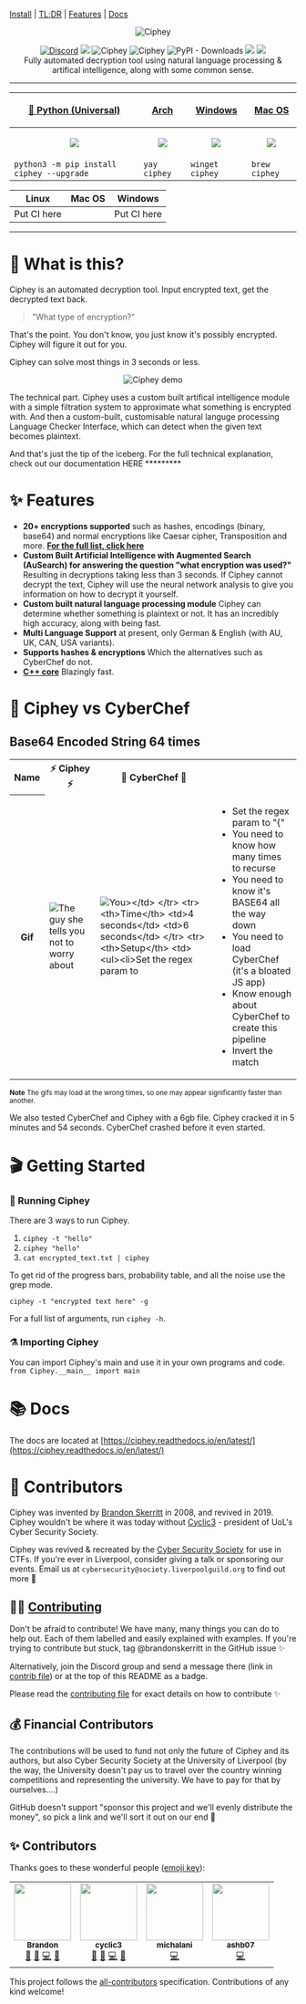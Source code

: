 [Install](https://github.com/Ciphey/Ciphey#Installation) | [TL;DR](https://github.com/Ciphey/Ciphey#what-is-this) | [Features](https://github.com/Ciphey/Ciphey#features) | [Docs](https://ciphey.readthedocs.io/en/latest/)
<p align="center">
  <img src="Pictures_for_README/binoculars.png" alt="Ciphey">
</p>


<p align="center">
<a href="https://discord.gg/wM3scnc"><img alt="Discord" src="https://img.shields.io/discord/728245678895136898"></a>
<a href="https://pypi.org/project/ciphey/"><img src="https://img.shields.io/pypi/v/ciphey.svg"></a>
  <img src="https://img.shields.io/badge/License-MIT-yellow.svg" alt="Ciphey">
  <img src="https://github.com/brandonskerritt/Ciphey/workflows/Python%20application/badge.svg?branch=master" alt="Ciphey">
  <img alt="PyPI - Downloads" src="https://img.shields.io/pypi/dm/ciphey">
<img src="https://codecov.io/gh/ciphey/ciphey/branch/master/graph/badge.svg">
<a href="https://ciphey.readthedocs.io/"><img src="https://readthedocs.org/projects/ciphey/badge/"></a>
<br>
Fully automated decryption tool using natural language processing & artifical intelligence, along with some common sense.
</p>
<hr>

| <p align="center"><a href="https://pypi.org/project/ciphey">🐍 Python (Universal) </a></p> | <p align="center"><a href="https://pypi.org/project/ciphey"> Arch </a></p> | <p align="center"><a href="https://pypi.org/project/ciphey"> Windows </a></p> | <p align="center"><a href="https://pypi.org/project/ciphey"> Mac OS </a></p> |
| ----------------------------------------------------------------------------------------- | -------------------------------------------------------------------------- | ----------------------------------------------------------------------------- | ---------------------------------------------------------------------------- |
| <p align="center"><img src="Pictures_for_README/python.png" /></p>                        | <p align="center"><img src="Pictures_for_README/arch.png" /></p>           | <p align="center"><img src="Pictures_for_README/windows.png" /></p>           | <p align="center"><img src="Pictures_for_README/apple.png" /></p>            |
| `python3 -m pip install ciphey --upgrade`                                                 | `yay ciphey`                                                               | `winget ciphey`                                                               | `brew ciphey`                                                                |

| Linux       | Mac OS | Windows     |
| ----------- | ------ | ----------- |
| Put CI here |        | Put CI here | Put CI here |
<hr>

# 🤔 What is this?
Ciphey is an automated decryption tool. Input encrypted text, get the decrypted text back.
> "What type of encryption?"

That's the point. You don't know, you just know it's possibly encrypted. Ciphey will figure it out for you.

Ciphey can solve most things in 3 seconds or less.

<p align="center" href="https://asciinema.org/a/336257">
  <img src="Pictures_for_README/index.gif" alt="Ciphey demo">
</p>

The technical part. Ciphey uses a custom built artifical intelligence module with a simple filtration system to approximate what something is encrypted with. And then a custom-built, customisable natural languge processing Language Checker Interface, which can detect when the given text becomes plaintext.

And that's just the tip of the iceberg. For the full technical explanation, check out our documentation HERE *********

# ✨ Features

- **20+ encryptions supported** such as hashes, encodings (binary, base64) and normal encryptions like Caesar cipher, Transposition and more. **[For the full list, click here](https://ciphey.readthedocs.io/en/latest/ciphers.html)**
- **Custom Built Artificial Intelligence with Augmented Search (AuSearch) for answering the question "what encryption was used?"** Resulting in decryptions taking less than 3 seconds. If Ciphey cannot decrypt the text, Ciphey will use the neural network analysis to give you information on how to decrypt it yourself.
- **Custom built natural language processing module** Ciphey can determine whether something is plaintext or not. It has an incredibly high accuracy, along with being fast.
- **Multi Language Support** at present, only German & English (with AU, UK, CAN, USA variants).
- **Supports hashes & encryptions** Which the alternatives such as CyberChef do not. 
- **[C++ core](https://github.com/Ciphey/CipheyCore)** Blazingly fast.

# 🔭 Ciphey vs CyberChef

## Base64 Encoded String 64 times

<table>
  <tr>
  <th>Name</th>
    <th>⚡ Ciphey ⚡ </th>
    <th>🐢 CyberChef 🐢</th>
  </tr>
  <tr>
  <th>Gif</th>
    <td><img src="Pictures_for_README/ciphey_vs_cyberchef.gif" alt="The guy she tells you not to worry about"></td>
    <td><img src="Pictures_for_README/not_dying.gif" alt="You></td>
  </tr>
  <tr>
  <th>Time</th>
    <td>4 seconds</td>
    <td>6 seconds</td>
  </tr>
    <tr>
  <th>Setup</th>
    <td><ul><li>Set the regex param to "{"</li></ul></td>
    <td><ul><li>Set the regex param to "{"</li><li>You need to know how many times to recurse</li><li>You need to know it's BASE64 all the way down</li><li>You need to load CyberChef (it's a bloated JS app)</li><li>Know enough about CyberChef to create this pipeline</li><li>Invert the match</li></ul></td>
  </tr>
</table>


<sub><b>Note</b> The gifs may load at the wrong times, so one may appear significantly faster than another.</sub>


We also tested CyberChef and Ciphey with a 6gb file. Ciphey cracked it in 5 minutes and 54 seconds. CyberChef crashed before it even started.

# 🎬 Getting Started
### 🏃 Running Ciphey
There are 3 ways to run Ciphey.

1. `ciphey -t "hello"`
2. `ciphey "hello"`
3. `cat encrypted_text.txt | ciphey`

To get rid of the progress bars, probability table, and all the noise use the grep mode.

```ciphey -t "encrypted text here" -g```

For a full list of arguments, run `ciphey -h`.

### ⚗️ Importing Ciphey
You can import Ciphey\'s main and use it in your own programs and code. `from Ciphey.__main__ import main`
# 📚 Docs
The docs are located at [https://ciphey.readthedocs.io/en/latest/](https://ciphey.readthedocs.io/en/latest/)

# 🎪 Contributors
Ciphey was invented by [Brandon Skerritt](https://github.com/brandonskerritt) in 2008, and revived in 2019. Ciphey wouldn't be where it was today without [Cyclic3](https://github.com/Cyclic3) - president of UoL's Cyber Security Society.

Ciphey was revived & recreated by the [Cyber Security Society](https://www.cybersoc.cf/) for use in CTFs. If you're ever in Liverpool, consider giving a talk or sponsoring our events. Email us at `cybersecurity@society.liverpoolguild.org` to find out more 🤠
## 🐕‍🦺 [Contributing](CONTRIBUTING.md)
Don't be afraid to contribute! We have many, many things you can do to help out. Each of them labelled and easily explained with examples. If you're trying to contribute but stuck, tag @brandonskerritt in the GitHub issue ✨

Alternatively, join the Discord group and send a message there (link in [contrib file](CONTRIBUTING.md)) or at the top of this README as a badge.

Please read the [contributing file](CONTRIBUTING.md) for exact details on how to contribute ✨
## 💰 Financial Contributors
The contributions will be used to fund not only the future of Ciphey and its authors, but also Cyber Security Society at the University of Liverpool (by the way, the University doesn't pay us to travel over the country winning competitions and representing the university. We have to pay for that by ourselves....)

GitHub doesn't support "sponsor this project and we'll evenly distribute the money", so pick a link and we'll sort it out on our end 🥰

## ✨ Contributors

Thanks goes to these wonderful people ([emoji key](https://allcontributors.org/docs/en/emoji-key)):

<!-- ALL-CONTRIBUTORS-LIST:START - Do not remove or modify this section -->
<!-- prettier-ignore-start -->
<!-- markdownlint-disable -->
<table>
  <tr>
    <td align="center"><a href="https://skerritt.blog"><img src="https://avatars3.githubusercontent.com/u/10378052?v=4" width="100px;" alt=""/><br /><sub><b>Brandon</b></sub></a><br /><a href="#design-brandonskerritt" title="Design">🎨</a> <a href="#maintenance-brandonskerritt" title="Maintenance">🚧</a> <a href="https://github.com/Ciphey/Ciphey/commits?author=brandonskerritt" title="Code">💻</a> <a href="#ideas-brandonskerritt" title="Ideas, Planning, & Feedback">🤔</a></td>
    <td align="center"><a href="https://github.com/Cyclic3"><img src="https://avatars1.githubusercontent.com/u/15613874?v=4" width="100px;" alt=""/><br /><sub><b>cyclic3</b></sub></a><br /><a href="#design-cyclic3" title="Design">🎨</a> <a href="#maintenance-cyclic3" title="Maintenance">🚧</a> <a href="https://github.com/Ciphey/Ciphey/commits?author=cyclic3" title="Code">💻</a> <a href="#ideas-cyclic3" title="Ideas, Planning, & Feedback">🤔</a></td>
    <td align="center"><a href="https://github.com/michalani"><img src="https://avatars0.githubusercontent.com/u/27767884?v=4" width="100px;" alt=""/><br /><sub><b>michalani</b></sub></a><br /><a href="https://github.com/Ciphey/Ciphey/commits?author=michalani" title="Code">💻</a></td>
    <td align="center"><a href="https://github.com/ashb07"><img src="https://avatars2.githubusercontent.com/u/24845568?v=4" width="100px;" alt=""/><br /><sub><b>ashb07</b></sub></a><br /><a href="https://github.com/Ciphey/Ciphey/commits?author=ashb07" title="Code">💻</a></td>
  </tr>
</table>

<!-- markdownlint-enable -->
<!-- prettier-ignore-end -->
<!-- ALL-CONTRIBUTORS-LIST:END -->

This project follows the [all-contributors](https://github.com/all-contributors/all-contributors) specification. Contributions of any kind welcome!
